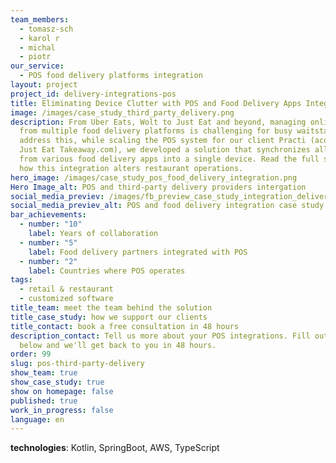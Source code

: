 ```yaml
---
team_members:
  - tomasz-sch
  - karol r
  - michal
  - piotr
our_service:
  - POS food delivery platforms integration
layout: project
project_id: delivery-integrations-pos
title: Eliminating Device Clutter with POS and Food Delivery Apps Integration
image: /images/case_study_third_party_delivery.png
description: From Uber Eats, Wolt to Just Eat and beyond, managing online orders
  from multiple food delivery platforms is challenging for busy waitstaff. To
  address this, while scaling the POS system for our client Practi (acquired by
  Just Eat Takeaway.com), we developed a solution that synchronizes all orders
  from various food delivery apps into a single device. Read the full story of
  how this integration alters restaurant operations.
hero_image: /images/case_study_pos_food_delivery_integration.png
Hero Image_alt: POS and third-party delivery providers intergation
social_media_previev: /images/fb_preview_case_study_integration_delivery_providers_pos.png
social_media_previev_alt: POS and food delivery integration case study
bar_achievements:
  - number: "10"
    label: Years of collaboration
  - number: "5"
    label: Food delivery partners integrated with POS
  - number: "2"
    label: Countries where POS operates
tags:
  - retail & restaurant
  - customized software
title_team: meet the team behind the solution
title_case_study: how we support our clients
title_contact: book a free consultation in 48 hours
description_contact: Tell us more about your POS integrations. Fill out the form
  below and we'll get back to you in 48 hours.
order: 99
slug: pos-third-party-delivery
show_team: true
show_case_study: true
show on homepage: false
published: true
work_in_progress: false
language: en
---
```



<TitleWithIcon sectionTitle="technologies" titleIcon="/images/skills.svg" titleIconAlt="technologies" />



<Gallery images='[{"src":"/images/kotlin_new_stack_logo.svg","alt":"Kotlin"},{"src":"/images/springboot_update.svg","alt":"Spring Boot"},{"src":"/images/aws_stack_logo_update.svg"},{"src":"/images/case-study_typescript_stack-logo.svg","alt":"TypeScript"}]' />

**technologies**: Kotlin, SpringBoot, AWS, TypeScript